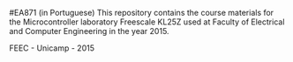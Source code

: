 #EA871 (in Portuguese)
This repository contains the course materials for the Microcontroller laboratory Freescale KL25Z used at Faculty of Electrical and 
Computer Engineering in the year 2015.

FEEC - Unicamp - 2015
